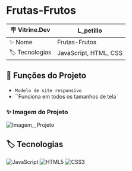 # Frutas-Frutos


| 🪧 Vitrine.Dev |  L_petillo   |
| -------------  | --- |
| ✨ Nome        | Frutas-Frutos
| 🏷️ Tecnologias | JavaScript, HTML, CSS


## 🔨 Funções do Projeto

- ``Modelo de site responsivo``
- ``Funciona em todos os tamanhos de tela`


### ✨ Imagem do Projeto

![Imagem__Projeto](https://live.staticflickr.com/65535/52245117177_e14d435a84_b.jpg)

## 🏷️ Tecnologias 

![JavaScript](https://img.shields.io/badge/JavaScript-323330?style=for-the-badge&logo=javascript&logoColor=F7DF1E)
![HTML5](https://img.shields.io/badge/HTML5-E34F26?style=for-the-badge&logo=html5&logoColor=white)
![CSS3](https://img.shields.io/badge/CSS3-1572B6?style=for-the-badge&logo=css3&logoColor=white)
